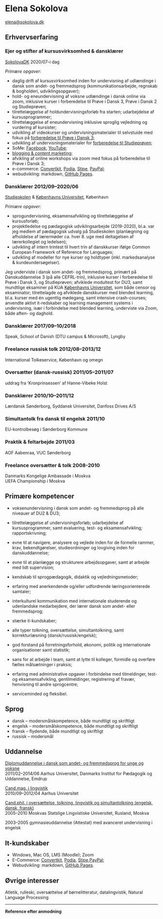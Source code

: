 # Elena Sokolova
[elena@sokolova.dk](mailto:elena@sokolova.dk)<br/>

## Erhvervserfaring

### Еjer og stifter af kursusvirksomhed & dansklærer 
[SokolovaDK](https://sokolova.dk) 2020/07–i dag 	

*Primære opgaver*:
* daglig drift af kursusvirksomhed inden for undervisning af udlændinge i dansk som andet- og fremmedsprog (kommunikationsarbejde, regnskab & bogholderi, udviklingsopgaver);
* hold- og eneundervisning af voksne udlændinge i dansk online via zoom, inklusive kurser i forberedelse til Prøve i Dansk 3, Prøve i Dansk 2 og Studieprøven;
* tilrettelæggelse af holdundervisningsforløb fra starten; udarbejdelse af kursusprogrammer; 
* tilrettelæggelse af eneundervisning inklusive sproglig vejledning og vurdering af kursister;
* udvikling af videokurser og undervisningsmaterialer til selvstuide med fokus på [forberedelse til Prøve i Dansk 3](about-a-self-study-video-course-forberedelse-til-about-skriftlig-fremstilling-i-prøve-dansk-3.md);
* udvikling af undervisningsmaterialer for [forberedelse til Studieprøven](https://sokolova.dk/grammar-and-vocabulary-tips-for-describing-data-in-the-essay-at-studieprøven);
* SoMe: [Facebook](https://www.facebook.com/elena.sokolova.92798072/), [YouTube](https://www.youtube.com/channel/UC9Y6VV8O3UrWC-A0WMlWxNw);
* [blogging & content marketing](https://sokolova.dk/#blog);
* afvikling af online workshops via zoom med fokus på forberedelse til Prøve i Dansk 3; 
* e-commerce: [Convertkit](https://convertkit.com), [Podia](https://elenasokolova.podia.com), [Stipe](https://stripe.com/en-dk), [PayPal](https://www.paypal.com/dk/home);
* webudvikling: markdown, [GitHub Pages](https://github.com/lenesk/sokolova.dk).


### Dansklærer 2012/09–2020/06		
[Studieskolen](http://www.studieskolen.dk/) & [Københavns Universitet](http://nors.ku.dk/english/education/danish_courses/), København 

*Primære opgaver*:
* sprogundervisning, eksamensafvikling og tilrettelæggelse af kursusforløb; 
* projektledelse og pædagogisk udviklingsarbejde (2019-2020), bl.a. var jeg medlem af pædagogisk udvalg på Studieskolen (planlægning og afholdelse af lærermøder ca. hver 8. uge med deltagelsen af lærerkollegiet og ledelsen); 
* udvikling af intern trintest til hvert trin af danskkurser ifølge Common European Framework of Reference for Languages;
* udvikling af modeller for nye kurser og holdtyper (inkl. markedsanalyse & kundeundersøgelser).

Jeg underviste i dansk som andet- og fremmedsprog, primært på Danskuddannelse 3 (på alle CEFRL-trin), inklusive kurser i forberedelse til Prøve i Dansk 3, og Studieprøven; afviklede modultest for DU3, samt mundtlige eksaminer på KUA [Københavns Universitet](http://nors.ku.dk/english/education/danish_courses/), som både censor og eksaminator; tilrettelagde og afviklede danskkurser med blended learning, bl.a. kurser med én ugentlig mødegang, samt intensive crash-courses; anvendte aktivt it-redskaber og learning management systems i undervisning, især i forbindelse med blended learning, underviste via Zoom, både aften- og daghold. 

### Dansklærer 2017/09–10/2018
Speak, School of Danish (DTU campus & Microsoft), Lyngby

### Freelance russisk tolk 2012/08–2013/12 
International Tolkeservice, København og omegn

### Oversætter (dansk-russisk) 2011/05–2011/07	
uddrag fra ‘Kronprinsessen’ af Hanne-Vibeke Holst

### Dansklærer 2010/10–2011/12
Lærdansk Sønderborg, Syddansk Universitet, Danfoss Drives A/S

### Simultantolk fra dansk til engelsk 2011/10
EU-kontrolbesøg i Sønderborg Kommune

### Praktik & feltarbejde 2011/03
AOF Aabenraa, VUC Sønderborg 

### Freelance oversætter & tolk 2008-2010
Danmarks Kongelige Ambassade i Moskva<br/>
UEFA Championship i Moskva

## Primære kompetencer
* voksenundervisning i dansk som andet- og fremmedsprog på alle niveauer af DU2 & DU3;

* tilrettelæggelse af undervisningsforløb; udarbejdelse af kursusprogrammer, samt evaluering, test- og eksamensafvikling; rapportskrivning;

* evne til at navigere, analysere og vejlede inden for de formelle rammer, krav, bekendtgørelser, studieordninger og lovgiving inden for danskuddannelse;

* evne til at planlægge og strukturere arbejdsopgaver, samt at arbejde med lidt supervision;

* kendskab til sprogpædagogik, didaktik og vejledningsmetoder;

* erfaring med anerkendende og/eller udfordrende læringsorienterede samtaler;

* interkulturel kommunikation med internationale studerende og udenlandske medarbejdere, der lærer dansk som andet- eller fremmedsprog; 

* stærke it-kundskaber; 

* alle typer tolkning, oversættelse, simultantolkning, samt korrekturlæsning (dansk/russisk/engelsk); 

* god forstand på forretningsforhold, økonomi, politik og internationale organisationer samt statistik;

* sans for at arbejde i team, samt at lytte til kolleger, formidle og overføre fælles målsætninger i praksis;

* erfaring med administrative opgaver i forbindelse med tilmeldinger, test- og eksamensafvikling, gentilmeldinger, registrering af fravær, henvisning til andre sprogcentre; 

* serviceminded og fleksibel.

## Sprog
* dansk – modersmålskompetence, både mundtligt og skriftligt
* engelsk – modersmålskompetence, både mundtligt og skriftligt 
* fransk – flydende, både mundtligt og skriftligt
* russisk – modersmål

## Uddannelse
[Diplomuddannelse i dansk som andet- og fremmedsprog for unge og voksne](http://edu.au.dk/uddannelse/kurserogefteruddannelse/dansksomandetsprog/)<br/>
2011/02–2014/06 Aarhus Universitet, Danmarks Institut for Pædagogik og Uddannelse, Emdrup

[Cand.mag. i lingvistik](http://kandidat.au.dk/lingvistik/)<br/>
2010/09–2012/04 Aarhus Universitet

[Cand.phil. i oversættelse, tolkning, lingvistik og simultantolkning
(engelsk, dansk, fransk)](https://www.linguanet.ru/en/studies/programmes-courses/masters/linguistics-45-04-02-translation-and-interpreting-studies/)<br/>
2005–2010 Moskvas Statslige Lingvistiske Universitet, Rusland, Moskva

2003–2005 gymnasieuddannelse (Attestat) med avanceret undervisning i engelsk

## It-kundskaber
* Windows, Mac OS, LMS (Moodle); Zoom
* E-Commerce: [Convertkit](https://convertkit.com), [Podia](https://elenasokolova.podia.com), [Stipe](https://stripe.com/en-dk),[PayPal](https://www.paypal.com/dk/home);
* Webudvikling: markdown, [GitHub Pages](https://github.com/lenesk/sokolova.dk).

## Øvrige interesser
Atletik, rulleski, oversættelse af børnelitteratur, datalingvistik, Natural Language Processing

* * *

**Reference efter anmodning**




